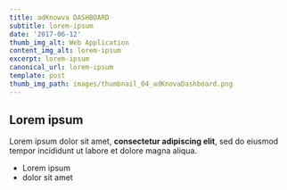 ```yaml
---
title: adKnowva DASHBOARD
subtitle: lorem-ipsum
date: '2017-06-12'
thumb_img_alt: Web Application
content_img_alt: lorem-ipsum
excerpt: lorem-ipsum
canonical_url: lorem-ipsum
template: post
thumb_img_path: images/thumbnail_04_adKnovaDashboard.png
---
```

## Lorem ipsum

Lorem ipsum dolor sit amet, **consectetur adipiscing elit**, sed do eiusmod tempor incididunt ut labore et dolore magna aliqua.

- Lorem ipsum
- dolor sit amet